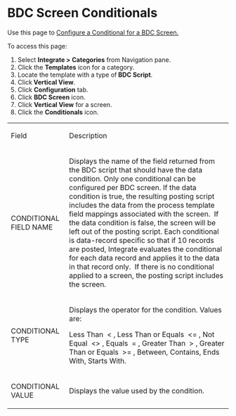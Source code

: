 # BDC Screen Conditionals

<div class="use">

Use this page to [Configure a Conditional for a BDC
Screen.](../Use_Cases/ConfigureConditionalBDCScrn.htm)

</div>

To access this page:

1.  Select <span style="font-weight: bold;">Integrate \>
    Categories</span> from Navigation pane.
2.  Click the <span style="font-weight: bold;">Templates</span> icon for
    a category.
3.  Locate the template with a type of<span style="font-weight: bold;">
    BDC Script</span>.
4.  Click<span style="font-weight: bold;"> Vertical View</span>.
5.  Click <span style="font-weight: bold;">Configuration</span> tab.
6.  Click <span style="font-weight: bold;">BDC Screen</span> icon.
7.  Click <span style="font-weight: bold;">Vertical View</span> for a
    screen.
8.  Click the <span style="font-weight: bold;">Conditionals</span> icon.

<table>
<tbody>
<tr class="odd">
<td><p>Field</p></td>
<td><p>Description</p></td>
</tr>
<tr class="even">
<td><p>CONDITIONAL FIELD NAME</p></td>
<td><p>Displays the name of the field returned from the BDC script that should have the data condition. Only one conditional can be configured per BDC screen. If the data condition is true, the resulting posting script includes the data from the process template field mappings associated with the screen.  If the data condition is false, the screen will be left out of the posting script. Each conditional is data-record specific so that if 10 records are posted, Integrate evaluates the conditional for each data record and applies it to the data in that record only.  If there is no conditional applied to a screen, the posting script includes the screen.</p></td>
</tr>
<tr class="odd">
<td><p>CONDITIONAL TYPE</p></td>
<td><p>Displays the operator for the condition. Values are:</p>
<p>Less Than  &lt; , Less Than or Equals  &lt;= , Not Equal  &lt;&gt; , Equals  = , Greater Than  &gt; , Greater Than or Equals  &gt;= , Between, Contains, Ends With, Starts With.</p></td>
</tr>
<tr class="even">
<td><p>CONDITIONAL VALUE</p></td>
<td><p>Displays the value used by the condition.</p></td>
</tr>
</tbody>
</table>
